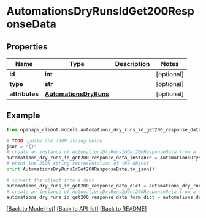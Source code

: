 # AutomationsDryRunsIdGet200ResponseData


## Properties
Name | Type | Description | Notes
------------ | ------------- | ------------- | -------------
**id** | **int** |  | [optional] 
**type** | **str** |  | [optional] 
**attributes** | [**AutomationsDryRuns**](AutomationsDryRuns.md) |  | [optional] 

## Example

```python
from openapi_client.models.automations_dry_runs_id_get200_response_data import AutomationsDryRunsIdGet200ResponseData

# TODO update the JSON string below
json = "{}"
# create an instance of AutomationsDryRunsIdGet200ResponseData from a JSON string
automations_dry_runs_id_get200_response_data_instance = AutomationsDryRunsIdGet200ResponseData.from_json(json)
# print the JSON string representation of the object
print AutomationsDryRunsIdGet200ResponseData.to_json()

# convert the object into a dict
automations_dry_runs_id_get200_response_data_dict = automations_dry_runs_id_get200_response_data_instance.to_dict()
# create an instance of AutomationsDryRunsIdGet200ResponseData from a dict
automations_dry_runs_id_get200_response_data_form_dict = automations_dry_runs_id_get200_response_data.from_dict(automations_dry_runs_id_get200_response_data_dict)
```
[[Back to Model list]](../README.md#documentation-for-models) [[Back to API list]](../README.md#documentation-for-api-endpoints) [[Back to README]](../README.md)


